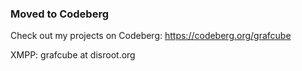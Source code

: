 ### Moved to Codeberg

Check out my projects on Codeberg: <https://codeberg.org/grafcube>

XMPP: grafcube at disroot.org
